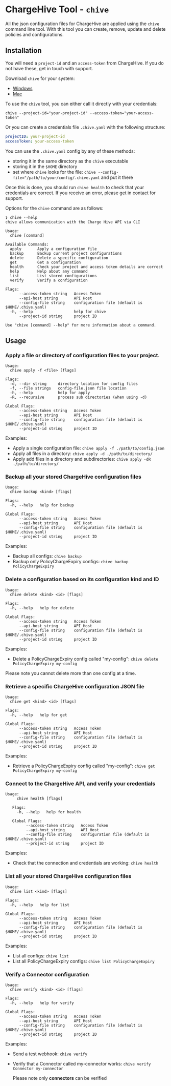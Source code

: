 # ChargeHive Tool - `chive`
All the json configuration files for ChargeHive are applied using the `chive` command line tool. 
With this tool you can create, remove, update and delete policies and configurations. 

## Installation

You will need a `project-id` and an `access-token` from ChargeHive. If you do not have these, get in touch with support.

Download `chive` for your system:
+ [Windows](https://cdn.chargehive.com/tools/chive/dist/windows/chive.exe)
+ [Mac](https://cdn.chargehive.com/tools/chive/dist/mac/chive)

To use the `chive` tool, you can either call it directly with your credentials:
```
chive --project-id="your-project-id" --access-token="your-access-token"
```

Or you can create a credentials file `.chive.yaml` with the following structure:
```yaml
projectID: your-project-id
accessToken: your-access-token
```

You can use the `.chive.yaml` config by any of these methods:
- storing it in the same directory as the `chive` executable
- storing it in the `$HOME` directory
- set where `chive` looks for the file: `chive --config-file="/path/to/your/config/.chive.yaml` and put it there

Once this is done, you should run `chive health` to check that your credentials are correct.
If you receive an error, please get in contact for support.

Options for the `chive` command are as follows:
```
❯ chive --help
chive allows communication with the Charge Hive API via CLI

Usage:
  chive [command]

Available Commands:
  apply       Apply a configuration file
  backup      Backup current project configurations
  delete      Delete a specific configuration
  get         Get a configuration
  health      Check your project and access token details are correct
  help        Help about any command
  list        List stored configurations
  verify      Verify a configuration

Flags:
      --access-token string   Access Token
      --api-host string       API Host
      --config-file string    configuration file (default is $HOME/.chive.yaml)
  -h, --help                  help for chive
      --project-id string     project ID

Use "chive [command] --help" for more information about a command.
```

## Usage

### Apply a file or directory of configuration files to your project.
```
Usage:
  chive apply -f <file> [flags]

Flags:
  -d, --dir string     directory location for config files
  -f, --file strings   config-file.json file location
  -h, --help           help for apply
  -R, --recursive      process sub directories (when using -d)

Global Flags:
      --access-token string   Access Token
      --api-host string       API Host
      --config-file string    configuration file (default is $HOME/.chive.yaml)
      --project-id string     project ID
```
Examples:
* Apply a single configuration file: `chive apply -f ./path/to/config.json`
* Apply all files in a directory: `chive apply -d ./path/to/directory/`
* Apply add files in a directory and subdirectories: `chive apply -dR ./path/to/directory/`

### Backup all your stored ChargeHive configuration files
```
Usage:
  chive backup <kind> [flags]

Flags:
  -h, --help   help for backup

Global Flags:
      --access-token string   Access Token
      --api-host string       API Host
      --config-file string    configuration file (default is $HOME/.chive.yaml)
      --project-id string     project ID
```
Examples:
* Backup all configs: `chive backup`
* Backup only PolicyChargeExpiry configs: `chive backup PolicyChargeExpiry`

### Delete a configuration based on its configuration kind and ID
```
Usage:
  chive delete <kind> <id> [flags]

Flags:
  -h, --help   help for delete

Global Flags:
      --access-token string   Access Token
      --api-host string       API Host
      --config-file string    configuration file (default is $HOME/.chive.yaml)
      --project-id string     project ID
```
Examples:
* Delete a PolicyChargeExpiry config called "my-config": `chive delete PolicyChargeExpiry my-config`

Please note you cannot delete more than one config at a time.

### Retrieve a specific ChargeHive configuration JSON file
```
Usage:
  chive get <kind> <id> [flags]

Flags:
  -h, --help   help for get

Global Flags:
      --access-token string   Access Token
      --api-host string       API Host
      --config-file string    configuration file (default is $HOME/.chive.yaml)
      --project-id string     project ID
```
Examples:
* Retrieve a PolicyChargeExpiry config called "my-config": `chive get PolicyChargeExpiry my-config`

### Connect to the ChargeHive API, and verify your credentials
```   
Usage:
     chive health [flags]
   
   Flags:
     -h, --help   help for health
   
   Global Flags:
         --access-token string   Access Token
         --api-host string       API Host
         --config-file string    configuration file (default is $HOME/.chive.yaml)
         --project-id string     project ID
```
Examples:
* Check that the connection and credentials are working: `chive health`


### List all your stored ChargeHive configuration files
```
Usage:
  chive list <kind> [flags]

Flags:
  -h, --help   help for list

Global Flags:
      --access-token string   Access Token
      --api-host string       API Host
      --config-file string    configuration file (default is $HOME/.chive.yaml)
      --project-id string     project ID
```
Examples:
* List all configs: `chive list`
* List all PolicyChargeExpiry configs: `chive list PolicyChargeExpiry`

### Verify a Connector configuration
```
Usage:
  chive verify <kind> <id> [flags]

Flags:
  -h, --help   help for verify

Global Flags:
      --access-token string   Access Token
      --api-host string       API Host
      --config-file string    configuration file (default is $HOME/.chive.yaml)
      --project-id string     project ID
```
Examples:
* Send a test webhook: `chive verify`
* Verify that a Connector called my-connector works: `chive verify Connector my-connector`

  Please note only **connectors** can be verified
